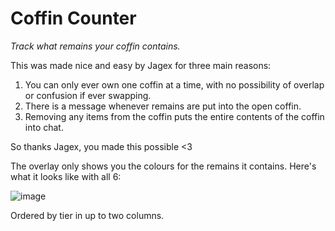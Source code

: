 # Coffin Counter
*Track what remains your coffin contains.*

This was made nice and easy by Jagex for three main reasons:
1. You can only ever own one coffin at a time, with no possibility of overlap or confusion if ever swapping.
2. There is a message whenever remains are put into the open coffin.
3. Removing any items from the coffin puts the entire contents of the coffin into chat.

So thanks Jagex, you made this possible <3

The overlay only shows you the colours for the remains it contains. Here's what it looks like with all 6:

![image](https://user-images.githubusercontent.com/2979691/111286154-d1707c80-8639-11eb-96d9-5120601c6c27.png)

Ordered by tier in up to two columns.